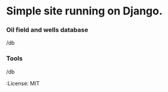 # Simple site running on Django.

### Oil field and wells database
/db

### Tools
/db

:License: MIT
